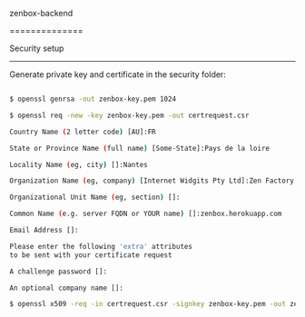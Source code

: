 zenbox-backend

==============

Security setup

--------------

Generate private key and certificate in the security folder:


```bash

$ openssl genrsa -out zenbox-key.pem 1024

$ openssl req -new -key zenbox-key.pem -out certrequest.csr

Country Name (2 letter code) [AU]:FR

State or Province Name (full name) [Some-State]:Pays de la loire

Locality Name (eg, city) []:Nantes

Organization Name (eg, company) [Internet Widgits Pty Ltd]:Zen Factory

Organizational Unit Name (eg, section) []:

Common Name (e.g. server FQDN or YOUR name) []:zenbox.herokuapp.com                                                        

Email Address []:

Please enter the following 'extra' attributes
to be sent with your certificate request

A challenge password []:

An optional company name []:

$ openssl x509 -req -in certrequest.csr -signkey zenbox-key.pem -out zenbox-cert.pem

```

